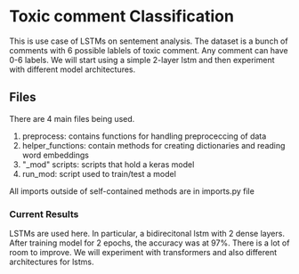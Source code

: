 # Toxic comment Classification
This is use case of LSTMs on sentement analysis. The dataset is a bunch of comments with
6 possible lablels of toxic comment. Any comment can have 0-6 labels.
We will start using a simple 2-layer lstm and then experiment with different model 
architectures.

## Files
There are 4 main files being used.
1. preprocess: contains functions for handling preproceccing of data
2. helper_functions: contain methods for creating dictionaries and reading word
embeddings
3. "_mod" scripts: scripts that hold a keras model
4. run_mod: script used to train/test a model

All imports outside of self-contained methods are in
imports.py file

### Current Results
LSTMs are used here. In particular, a bidirecitonal lstm with 2 dense layers.
After training model for 2 epochs, the accuracy was at 97%. There is a lot of room
to improve. We will experiment with transformers and also different architectures for lstms.


